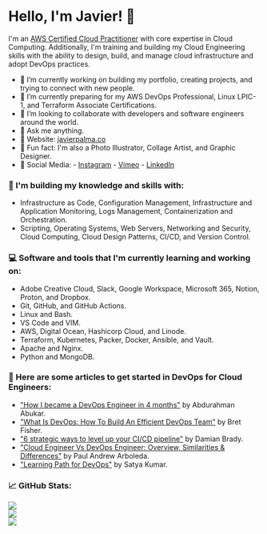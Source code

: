 # Hello, I'm Javier! 👋

I'm an [AWS Certified Cloud Practitioner](https://www.credly.com/earner/earned/badge/9b9062b3-4426-4394-a8f5-2c4041b9eef6) with core expertise in Cloud Computing. Additionally, I'm training and building my Cloud Engineering skills with the ability to design, build, and manage cloud infrastructure and adopt DevOps practices.
- :notebook_with_decorative_cover: I’m currently working on building my portfolio, creating projects, and trying to connect with new people.
- 🌱 I’m currently preparing for my AWS DevOps Professional, Linux LPIC-1, and Terraform Associate Certifications.
- :beer: I’m looking to collaborate with developers and software engineers around the world.
- 💬 Ask me anything.
- :newspaper: Website: [javierpalma.co](https://www.javierpalma.co)
- :art: Fun fact: I'm also a Photo Illustrator, Collage Artist, and Graphic Designer.
- :wave: Social Media: 
        - [Instagram](https://instagram.com/imjavierpalma)
        - [Vimeo](https://vimeo.com/imjavierpalma)
        - [LinkedIn](https://www.linkedin.com/in/imjavierpalma)

### :book: I'm building my knowledge and skills with:

- Infrastructure as Code, Configuration Management, Infrastructure and Application Monitoring, Logs Management, Containerization and Orchestration.
- Scripting, Operating Systems, Web Servers, Networking and Security, Cloud Computing, Cloud Design Patterns, CI/CD, and Version Control.

### :computer: Software and tools that I'm currently learning and working on:

- Adobe Creative Cloud, Slack, Google Workspace, Microsoft 365, Notion, Proton, and Dropbox.
- Git, GitHub, and GitHub Actions.
- Linux and Bash.
- VS Code and VIM.
- AWS, Digital Ocean, Hashicorp Cloud, and Linode.
- Terraform, Kubernetes, Packer, Docker, Ansible, and Vault.
- Apache and Nginx.
- Python and MongoDB.

### :tada: Here are some articles to get started in DevOps for Cloud Engineers:

- ["How I became a DevOps Engineer in 4 months"](https://medium.com/@a.abukar/how-i-became-a-devops-engineer-in-4-months-68ab10ef3084) by Abdurahman Abukar.
- ["What Is DevOps: How To Build An Efficient DevOps Team"](https://www.bretfisher.com/what-is-devops/) by Bret Fisher.
- ["6 strategic ways to level up your CI/CD pipeline"](https://github.blog/2022-07-19-6-strategic-ways-to-level-up-your-ci-cd-pipeline/) by Damian Brady.
- ["Cloud Engineer Vs DevOps Engineer: Overview, Similarities & Differences"](https://kodekloud.com/blog/cloud-engineer-vs-devops-engineer/) by Paul Andrew Arboleda.
- ["Learning Path for DevOps"](https://medium.com/@satya.kumar/learning-path-for-devops-c6e66e5f1f01) by Satya Kumar.

### :chart_with_upwards_trend: GitHub Stats:
![](https://github-readme-stats.vercel.app/api?username=imjavierpalma&theme=gruvbox&hide_border=false&include_all_commits=true&count_private=true)<br/>
![](https://github-readme-streak-stats.herokuapp.com/?user=imjavierpalma&theme=gruvbox&hide_border=false)<br/>
![](https://github-readme-stats.vercel.app/api/top-langs/?username=imjavierpalma&theme=gruvbox&hide_border=false&include_all_commits=true&count_private=true&layout=compact)
